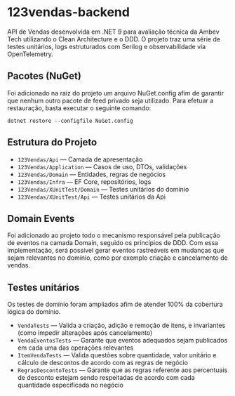 # 123vendas-backend
API de Vendas desenvolvida em .NET 9 para avaliação técnica da Ambev Tech utilizando o Clean Architecture e o DDD. O projeto traz uma série de testes unitários, logs estruturados com Serilog e observabilidade via OpenTelemetry.

## Pacotes (NuGet)
Foi adicionado na raiz do projeto um arquivo NuGet.config afim de garantir que nenhum outro pacote de feed privado seja utilizado.
Para efetuar a restauração, basta executar o seguinte comando: 
```
dotnet restore --configfile NuGet.config
```

## Estrutura do Projeto
- `123Vendas/Api` — Camada de apresentação
- `123Vendas/Application` — Casos de uso, DTOs, validações
- `123Vendas/Domain` — Entidades, regras de negócios
- `123Vendas/Infra` — EF Core, repositórios, logs
- `123Vendas/XUnitTest/Domain` — Testes unitários do domínio
- `123Vendas/XUnitTest/Api` — Testes unitários da Api

## Domain Events
Foi adicionado ao projeto todo o mecanismo responsável pela publicação de eventos na camada Domain, seguido os princípios de DDD.
Com essa implementação, será possível gerar eventos rastreáveis em mudanças que sejam relevantes no domínio, como por exemplo criação e cancelamento de vendas.

## Testes unitários
Os testes de domínio foram ampliados afim de atender 100% da cobertura lógica do domínio.

- `VendaTests` — Valida a criação, adição e remoção de itens, e invariantes (como impedir alterações após cancelamento)
- `VendaEventosTests` — Garante que eventos adequados sejam publicados em cada uma das operações relevantes
- `ItemVendaTests` — Valida questões sobre quantidade, valor unitário e cálculo de descontos de acordo com as regras de negócio
- `RegrasDescontoTests` — Garante que as regras referente aos percentuais de desconto estejam sendo respeitadas de acordo com cada quantidade especificada no negócio
